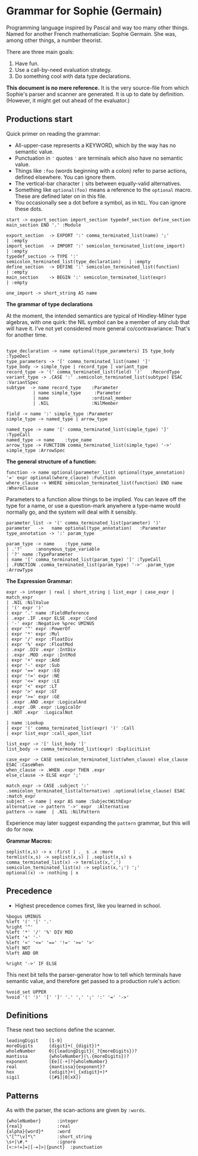 # Grammar for Sophie (Germain)

Programming language inspired by Pascal and way too many other things.
Named for another French mathematician: Sophie Germain.
She was, among other things, a number theorist.

There are three main goals:

1. Have fun.
2. Use a call-by-need evaluation strategy.
3. Do something cool with data type declarations.

**This document is no mere reference.**
It is the very source-file from which Sophie's parser and scanner are generated.
It is up to date by definition.
(However, it might get out ahead of the evaluator.)

## Productions start

Quick primer on reading the grammar:

* All-upper-case represents a KEYWORD, which by the way has no semantic value.
* Punctuation in `'` quotes `'` are terminals which also have no semantic value.
* Things like `:foo` (words beginning with a colon) refer to parse actions, defined elsewhere. You can ignore them.
* The vertical-bar character `|` sits between equally-valid alternatives.
* Something like `optional(foo)` means a reference to the `optional` macro. These are defined later on in this file.
* You occasionally see a dot before a symbol, as in `NIL`. You can ignore these dots.

```
start -> export_section import_section typedef_section define_section main_section END '.' :Module

export_section  -> EXPORT ':' comma_terminated_list(name) ';'             | :empty
import_section  -> IMPORT ':' semicolon_terminated_list(one_import)       | :empty
typedef_section -> TYPE ':' semicolon_terminated_list(type_declaration)   | :empty
define_section  -> DEFINE ':' semicolon_terminated_list(function)         | :empty
main_section    -> BEGIN ':' semicolon_terminated_list(expr)              | :empty

one_import -> short_string AS name
```

**The grammar of type declarations**

At the moment, the intended semantics are typical of Hindley-Milner type algebras,
with one quirk: the NIL symbol can be a member of any club that will have it.
I've not yet considered more general co/contravariance: That's for another time.

```

type_declaration -> name optional(type_parameters) IS type_body :TypeDecl
type_parameters -> '[' comma_terminated_list(name) ']'
type_body -> simple_type | record_type | variant_type
record_type -> '(' comma_terminated_list(field) ')'   :RecordType
variant_type -> .CASE ':' .semicolon_terminated_list(subtype) ESAC  :VariantSpec
subtype  -> name record_type    :Parameter
          | name simple_type     :Parameter
          | name                :ordinal_member
          | .NIL                :NilMember

field -> name ':' simple_type :Parameter
simple_type -> named_type | arrow_type

named_type -> name '[' comma_terminated_list(simple_type) ']' :TypeCall
named_type -> name    :type_name
arrow_type -> FUNCTION comma_terminated_list(simple_type) '->' simple_type :ArrowSpec

```

**The general structure of a function:**
```
function -> name optional(parameter_list) optional(type_annotation) '=' expr optional(where_clause) :Function
where_clause -> WHERE semicolon_terminated_list(function) END name :WhereClause
```

Parameters to a function allow things to be implied.
You can leave off the type for a name,
or use a question-mark anywhere a type-name would normally go,
and the system will deal with it sensibly.
```
parameter_list -> '(' comma_terminated_list(parameter) ')'
parameter   ->   name optional(type_annotation)   :Parameter
type_annotation -> ':' param_type

param_type -> name    :type_name
| .'?'     :anonymous_type_variable
| '?' name :TypeParameter
| name '[' comma_terminated_list(param_type) ']' :TypeCall
| .FUNCTION .comma_terminated_list(param_type) '->' .param_type :ArrowType
```

**The Expression Grammar:**

```
expr -> integer | real | short_string | list_expr | case_expr | match_expr
| .NIL :NilValue
| '(' expr ')'
| expr '.' name :FieldReference
| .expr .IF .expr ELSE .expr :Cond
| '-' expr :Negative %prec UMINUS
| expr '^' expr :PowerOf
| expr '*' expr :Mul
| expr '/' expr :FloatDiv
| expr '%' expr :FloatMod
| .expr .DIV .expr :IntDiv
| .expr .MOD .expr :IntMod
| expr '+' expr :Add
| expr '-' expr :Sub
| expr '==' expr :EQ
| expr '!=' expr :NE
| expr '<=' expr :LE
| expr '<' expr :LT
| expr '>' expr :GT
| expr '>=' expr :GE
| .expr .AND .expr :LogicalAnd
| .expr .OR .expr :LogicalOr
| .NOT .expr  :LogicalNot

| name :Lookup
| expr '(' comma_terminated_list(expr) ')' :Call
| expr list_expr :call_upon_list

list_expr -> '[' list_body ']'
list_body -> comma_terminated_list(expr) :ExplicitList

case_expr -> CASE semicolon_terminated_list(when_clause) else_clause ESAC :CaseWhen
when_clause -> .WHEN .expr THEN .expr
else_clause -> ELSE expr ';'

match_expr -> CASE .subject ':' .semicolon_terminated_list(alternative) .optional(else_clause) ESAC  :match_expr
subject -> name | expr AS name :SubjectWithExpr
alternative -> pattern '->' expr  :Alternative
pattern -> name  | .NIL :NilPattern
```
Experience may later suggest expanding the `pattern` grammar, but this will do for now.

**Grammar Macros:**
```
seplist(x,s) -> x :first | ._ s .x :more
termlist(x,s) -> seplist(x,s) | .seplist(x,s) s
comma_terminated_list(x) -> termlist(x,',')
semicolon_terminated_list(x) -> seplist(x,';') ';'
optional(x) -> :nothing | x
```

## Precedence

* Highest precedence comes first, like you learned in school.

```
%bogus UMINUS
%left '(' '[' '.'
%right '^'
%left '*' '/' '%' DIV MOD
%left '+' '-'
%left '<' '<=' '==' '!=' '>=' '>'
%left NOT
%left AND OR

%right '->' IF ELSE
```

This next bit tells the parser-generator how to tell which terminals have semantic value,
and therefore get passed to a production rule's action:
```
%void_set UPPER
%void '(' ')' '[' ']' '.' ',' ';' ':' '=' '->'
```

## Definitions
These next two sections define the scanner.
```
leadingDigit    [1-9]
moreDigits      {digit}+(_{digit})*
wholeNumber     0|{leadingDigit}(_?{moreDigits})?
mantissa        {wholeNumber}(\.{moreDigits})?
exponent        [Ee][-+]?{wholeNumber}
real            {mantissa}{exponent}?
hex             {xdigit}+(_{xdigit}+)*
sigil           ([#$]|0[xX])
```
## Patterns
As with the parser, the scan-actions are given by `:words`.
```
{wholeNumber}      :integer
{real}             :real
{alpha}{word}*     :word
\"[^"\v]*\"        :short_string
\s+|\#.*           :ignore
[<:>!=]=|[-=]>|{punct}  :punctuation
```


